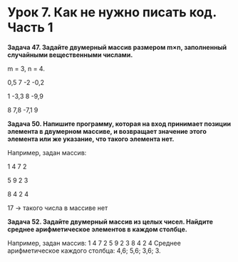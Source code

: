 # Урок 7. Как не нужно писать код. Часть 1

__Задача 47. Задайте двумерный массив размером m×n, заполненный случайными вещественными числами.__

m = 3, n = 4.

0,5 7 -2 -0,2

1 -3,3 8 -9,9

8 7,8 -7,1 9

__Задача 50. Напишите программу, которая на вход принимает позиции элемента в двумерном массиве, и возвращает значение этого элемента или же указание, что такого элемента нет.__

Например, задан массив:

1 4 7 2

5 9 2 3

8 4 2 4

17 -> такого числа в массиве нет

__Задача 52. Задайте двумерный массив из целых чисел. Найдите среднее арифметическое элементов в каждом столбце.__

Например, задан массив:
1 4 7 2
5 9 2 3
8 4 2 4
Среднее арифметическое каждого столбца: 4,6; 5,6; 3,6; 3.
